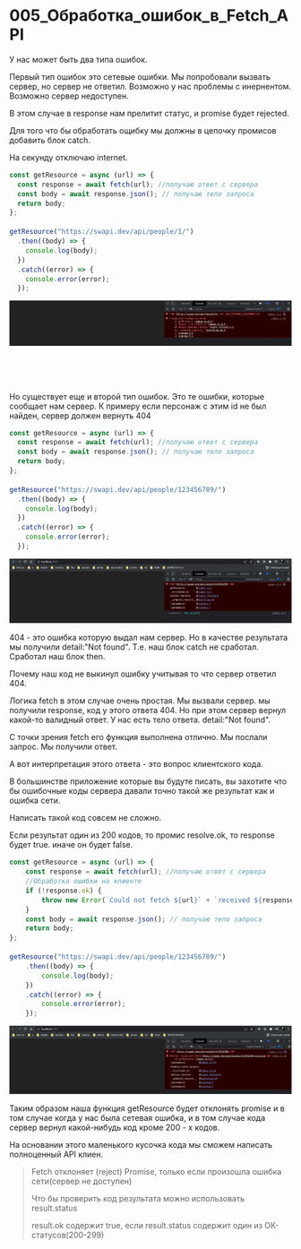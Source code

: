 # 005_Обработка_ошибок_в_Fetch_API

У нас может быть два типа ошибок. 

Первый тип ошибок это сетевые ошибки. Мы попробовали вызвать сервер, но сервер не ответил. Возможно у нас проблемы с инернентом. Возможно сервер недоступен.

В этом случае в response нам прелитит статус, и promise будет rejected.

Для того что бы обработать ощибку мы должны в цепочку промисов добавить блок catch.

На секунду отключаю internet.

```js
const getResource = async (url) => {
  const response = await fetch(url); //получаю ответ с сервера
  const body = await response.json(); // получаю тело запроса
  return body;
};

getResource("https://swapi.dev/api/people/1/")
  .then((body) => {
    console.log(body);
  })
  .catch((error) => {
    console.error(error);
  });

```

![](img/001.jpg)

<br/>
<br/>
<br/>

Но существует еще и второй тип ошибок. Это те ошибки, которые сообщает нам сервер. К примеру если персонаж с этим id не был найден, сервер должен вернуть 404

```js
const getResource = async (url) => {
  const response = await fetch(url); //получаю ответ с сервера
  const body = await response.json(); // получаю тело запроса
  return body;
};

getResource("https://swapi.dev/api/people/123456789/")
  .then((body) => {
    console.log(body);
  })
  .catch((error) => {
    console.error(error);
  });

```
![](img/002.jpg)

404 - это ошибка которую выдал нам сервер. Но в качестве результата мы получили detail:"Not found". Т.е. наш блок catch не сработал. Сработал наш блок then.

Почему наш код не выкинул ошибку учитывая то что сервер ответил 404. 

Логика fetch в этом случае очень простая. Мы вызвали сервер. мы получили response, код у этого ответа 404. Но при этом сервер вернул какой-то валидный ответ. У нас есть тело ответа. detail:"Not found".

С точки зрения fetch его функция выполнена отлично. Мы послали запрос. Мы получили ответ.

А вот интерпретация этого ответа - это вопрос клиентского кода.

В большинстве приложение которые вы будуте писать, вы захотите что бы ошибочные коды сервера давали точно такой же результат как и ошибка сети.

Написать такой код совсем не сложно.

Если результат один из 200 кодов, то промис resolve.ok, то response будет true. иначе он будет false.

```js
const getResource = async (url) => {
    const response = await fetch(url); //получаю ответ с сервера
    //Обработка ошибки на клиенте
    if (!response.ok) {
        throw new Error(`Could not fetch ${url}` + `received ${response.status}`);
    }
    const body = await response.json(); // получаю тело запроса
    return body;
};

getResource("https://swapi.dev/api/people/123456789/")
    .then((body) => {
        console.log(body);
    })
    .catch((error) => {
        console.error(error);
    });

```

![](img/003.jpg)

Таким образом наша функция getResource будет отклонять promise и в том случае когда у нас была сетевая ошибка, и в том случае кода сервер вернул какой-нибудь код кроме 200 - х кодов. 

На основании этого маленького кусочка кода мы сможем написать полноценный API клиен.

> Fetch отклоняет (reject) Promise, только если произошла ошибка сети(сервер не доступен)
> 
> Что бы проверить код результата можно использовать result.status
> 
> result.ok содержит true, если result.status содержит один из  ОК-статусов(200-299)